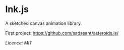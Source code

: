 # Ink.js

A sketched canvas animation library.

First project: <https://github.com/sadasant/asteroids.js/>

*Licence: MIT*
